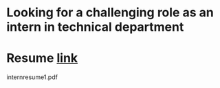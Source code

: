 # Looking for a challenging role as an intern in technical department
# Resume [link](https://shivam043.github.io/internresume1.pdf)
internresume1.pdf
